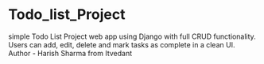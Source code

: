 # Todo_list_Project
simple Todo List Project web app using Django with full CRUD functionality.  Users can add, edit, delete and mark tasks as complete in a clean UI.<br>
Author - Harish Sharma from Itvedant 
